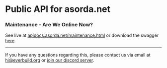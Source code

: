 # Public API for asorda.net

### Maintenance - Are We Online Now?
See live at [apidocs.asorda.net/maintenance.html](https://apidocs.asorda.net/maintenance.html) or 
download the swagger [here](maintenance.yaml).

--- 

If you have any questions regarding this, please contact us via email at [hi@everbuild.org](mailto://hi@everbuild.org) or
[join our discord server](https://discord.gg/2y6HqtvBqW).
